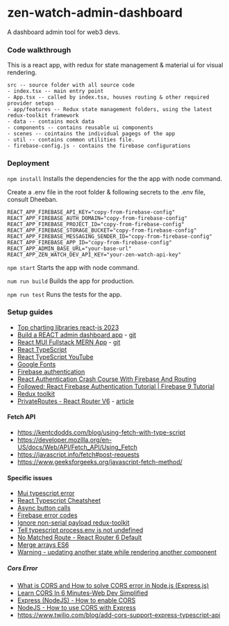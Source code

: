 # zen-watch-admin-dashboard
A dashboard admin tool for web3 devs.

### Code walkthrough
This is a react app, with redux for state management & material ui for visual rendering.

```
src -- source folder with all source code
- index.tsx -- main entry point
- App.tsx -- called by index.tsx, houses routing & other required provider setups
- app/features -- Redux state management folders, using the latest redux-toolkit framework
- data -- contains mock data
- components -- contains reusable ui components
- scenes -- cointains the individual pagegs of the app
- util -- contains common utilities file.
- firebase-config.js - contains the firebase configurations
```

### Deployment
``` npm install ```
Installs the dependencies for the the app with node command.

Create a .env file in the root folder & following secrets to the .env file, consult Dheeban.
```
REACT_APP_FIREBASE_API_KEY="copy-from-firebase-config"
REACT_APP_FIREBASE_AUTH_DOMAIN="copy-from-firebase-config"
REACT_APP_FIREBASE_PROJECT_ID="copy-from-firebase-config"
REACT_APP_FIREBASE_STORAGE_BUCKET="copy-from-firebase-config"
REACT_APP_FIREBASE_MESSAGING_SENDER_ID="copy-from-firebase-config"
REACT_APP_FIREBASE_APP_ID="copy-from-firebase-config"
REACT_APP_ADMIN_BASE_URL="your-base-url"
REACT_APP_ZEN_WATCH_DEV_API_KEY="your-zen-watch-api-key"
```

``` npm start ```
Starts the app with node command.

``` num run build ```
Builds the app for production.

``` npm run test ```
Runs the tests for the app.


### Setup guides
* [Top charting libraries react-js 2023](https://technostacks.com/blog/react-chart-libraries/)
* [Build a REACT admin dashboard app](https://www.youtube.com/watch?v=wYpCWwD1oz0) - [git](https://github.com/ed-roh/react-admin-dashboard)
* [React MUI Fullstack MERN App](https://www.youtube.com/watch?v=K8YELRmUb5o) - [git](https://github.com/ed-roh/mern-social-media)
* [React TypeScript](https://create-react-app.dev/docs/adding-typescript/)
* [React TypeScript YouTube](https://builtin.com/software-engineering-perspectives/create-react-app-typescript)
* [Google Fonts](https://fonts.google.com/)
* [Firebase authentication](https://www.youtube.com/watch?v=unr4s3jd9qA)
* [React Authentication Crash Course With Firebase And Routing](https://www.youtube.com/watch?v=PKwu15ldZ7k)
* [Followed: React Firebase Authentication Tutorial | Firebase 9 Tutorial](https://www.youtube.com/watch?v=9bXhf_TELP4)
* [Redux toolkit](https://www.youtube.com/watch?v=9zySeP5vH9c)
* [PrivateRoutes - React Router V6](https://www.youtube.com/watch?v=2k8NleFjG7I) - [article](https://medium.com/@dennisivy/creating-protected-routes-with-react-router-v6-2c4bbaf7bc1c)

#### Fetch API
* https://kentcdodds.com/blog/using-fetch-with-type-script
* https://developer.mozilla.org/en-US/docs/Web/API/Fetch_API/Using_Fetch
* https://javascript.info/fetch#post-requests
* https://www.geeksforgeeks.org/javascript-fetch-method/

#### Specific issues
* [Mui typescript error](https://stackoverflow.com/questions/74236131/toggling-colour-mode-when-using-react-context-and-materialui)
* [React Typescript Cheatsheet](https://react-typescript-cheatsheet.netlify.app/docs/advanced/patterns_by_usecase/)
* [Async button calls](https://stackoverflow.com/questions/54779318/can-async-functions-be-called-in-onclick-in-button-react)
* [Firebase error codes](https://stackoverflow.com/questions/39152004/where-can-i-find-a-list-of-all-error-codes-and-messages-for-firebase-authenticat)
* [Ignore non-serial payload redux-toolkit](https://redux-toolkit.js.org/usage/usage-guide#working-with-non-serializable-data)
* [Tell typescript process.env is not undefined](https://stackoverflow.com/questions/49817290/how-to-tell-typescript-that-process-is-not-undefined)
* [No Matched Route - React Router 6 Default](https://www.youtube.com/watch?v=5AFzz-aAdfE)
* [Merge arrays ES6](https://stackoverflow.com/questions/1584370/how-to-merge-two-arrays-in-javascript-and-de-duplicate-items)
* [Warning - updating another state while rendering another component](https://stackoverflow.com/questions/62336340/cannot-update-a-component-while-rendering-a-different-component-warning)

##### Cors Error
* [What is CORS and How to solve CORS error in Node.js (Express.js)](https://www.youtube.com/watch?v=OX-9oOcPDfE)
* [Learn CORS In 6 Minutes-Web Dev Simplified](https://www.youtube.com/watch?v=PNtFSVU-YTI)
* [Express (NodeJS) - How to enable CORS](https://www.youtube.com/watch?v=zDqwbiCyur8)
* [NodeJS - How to use CORS with Express](https://www.youtube.com/watch?v=XHNn0ToXovA)
* https://www.twilio.com/blog/add-cors-support-express-typescript-api


